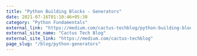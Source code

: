 ```yaml
---
title: "Python Building Blocks - Generators"
date: 2021-07-16T01:10:46+05:30
category: "Python Fundamentals"
external_link: "https://medium.com/cactus-techblog/python-building-blocks-generators-f747717a0bf4"
external_site_name: "Cactus Tech Blog"
external_site_link: "https://medium.com/cactus-techblog"
page_slug: "/blog/python-generators"
---
```


